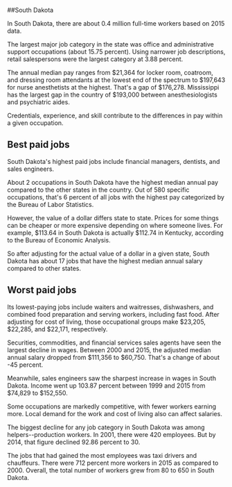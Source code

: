 

##South Dakota

In South Dakota, there are about 0.4 million full-time workers based on 2015 data.

The largest major job category in the state was <span class='occ_title_em'>office and administrative support occupations</span> (about 15.75 percent). Using narrower job descriptions, <span class='occ_title_em'>retail salespersons</span> were the largest category at 3.88 percent.
               
The annual median pay ranges from $21,364 for <span class='occ_title_em'>locker room, coatroom, and dressing room attendants</span> at the lowest end of the spectrum to  $197,643 for <span class='occ_title_em'>nurse anesthetists</span> at the highest. That's a gap of $176,278. Mississippi has the largest gap in the country of $193,000 between <span class='occ_title_em'>anesthesiologists and psychiatric aides</span>.
          
Credentials, experience, and skill contribute to the differences in pay within a given occupation.

## Best paid jobs
South Dakota's highest paid jobs include <span class='occ_title_em'>financial managers, dentists</span>, and <span class='occ_title_em'>sales engineers</span>.
               
About 2 occupations in South Dakota have the highest median annual pay compared to the other states in the country. Out of 580 specific occupations, that's 6 percent of all jobs with the highest pay categorized by the Bureau of Labor Statistics.
               
However, the value of a dollar differs state to state. Prices for some things can be cheaper or more expensive depending on where someone lives. For example, $113.64 in South Dakota is actually $112.74 in Kentucky, according to the Bureau of Economic Analysis.
               
So after adjusting for the actual value of a dollar in a given state, South Dakota has about 17 jobs that have the highest median annual salary compared to other states.
               
## Worst paid jobs

Its lowest-paying jobs include <span class='occ_title_em'>waiters and waitresses</span>, <span class='occ_title_em'>dishwashers</span>, and <span class='occ_title_em'>combined food preparation and serving workers, including fast food</span>. After adjusting for cost of living, those occupational groups make $23,205,  $22,285, and  $22,171, respectively.
               
<span class='occ_title_em'>Securities, commodities, and financial services sales agents</span> have seen the largest decline in wages. Between 2000 and 2015, the adjusted median annual salary dropped from $111,356 to $60,750. That's a change of about -45 percent.
               
Meanwhile, <span class='occ_title_em'>sales engineers</span> saw the sharpest increase in wages in South Dakota. Income went up 103.87 percent between 1999 and 2015 from $74,829 to $152,550.

Some occupations are markedly competitive, with fewer workers earning more. Local demand for the work and cost of living also can affect salaries.

            
The biggest decline for any job category in South Dakota was among <span class='occ_title_em'>helpers--production workers</span>. In 2001, there were 420 employees. But by 2014, that figure declined 92.86 percent to 30. 
               
The jobs that had gained the most employees was taxi drivers and chauffeurs. There were 712 percent more workers in 2015 as compared to 2000. Overall, the total number of workers grew from 80 to 650 in South Dakota.
